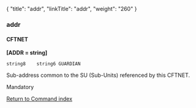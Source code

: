 {
    "title": "addr",
    "linkTitle": "addr",
    "weight": "260"
}<span id="addr"></span>

### addr

#### CFTNET

****\[ADDR = string\]****

`string8    string6 GUARDIAN`

Sub-address common to the SU (Sub-Units) referenced by this CFTNET.

Mandatory

[Return to Command index](../../)
